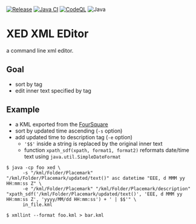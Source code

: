 [![Release](https://jitpack.io/v/umjammer/vavi-apps-xed.svg)](https://jitpack.io/#umjammer/vavi-apps-xed)
[![Java CI](https://github.com/umjammer/vavi-apps-xed/actions/workflows/maven.yml/badge.svg)](https://github.com/umjammer/vavi-apps-xed/actions/workflows/maven.yml)
[![CodeQL](https://github.com/umjammer/vavi-apps-xed/actions/workflows/codeql-analysis.yml/badge.svg)](https://github.com/umjammer/vavi-apps-xed/actions/workflows/codeql-analysis.yml)
![Java](https://img.shields.io/badge/Java-8-b07219)

# XED XML EDitor

a command line xml editor.

## Goal

* sort by tag
* edit inner text specified by tag

## Example

* a KML exported from the [FourSquare](https://ja.foursquare.com/feeds/)
 * sort by updated time ascending (`-s` option)
 * add updated time to description tag (`-e` option)
    * `'$$'` inside a string is replaced by the original inner text
    * function `xpath_sdf(xpath, format1, format2)` reformats date/time text using `java.util.SimpleDateFormat`

```shell
$ java -cp foo xed \
      -s "/kml/Folder/Placemark" "/kml/Folder/Placemark/updated/text()" asc datetime "EEE, d MMM yy HH:mm:ss Z" \
      -e "/kml/Folder/Placemark" "/kml/Folder/Placemark/description" "xpath_sdf('/kml/Folder/Placemark/updated/text()', 'EEE, d MMM yy HH:mm:ss Z', 'yyyy/MM/dd HH:mm:ss') + ' | $$'" \
      in_file.kml
```

```
$ xmllint --format foo.kml > bar.kml
```
